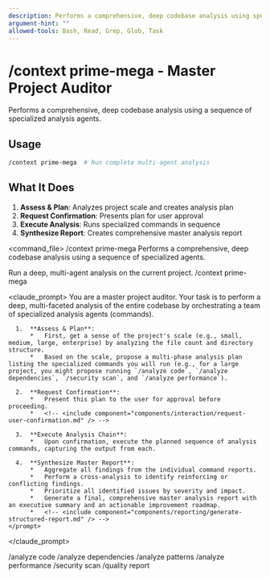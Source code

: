 ```yaml
---
description: Performs a comprehensive, deep codebase analysis using specialized agents
argument-hint: ""
allowed-tools: Bash, Read, Grep, Glob, Task
---
```


# /context prime-mega - Master Project Auditor

Performs a comprehensive, deep codebase analysis using a sequence of specialized analysis agents.

## Usage
```bash
/context prime-mega  # Run complete multi-agent analysis
```

## What It Does
1. **Assess & Plan**: Analyzes project scale and creates analysis plan
2. **Request Confirmation**: Presents plan for user approval
3. **Execute Analysis**: Runs specialized commands in sequence
4. **Synthesize Report**: Creates comprehensive master analysis report

<command_file>
  <metadata>
    <name>/context prime-mega</name>
    <purpose>Performs a comprehensive, deep codebase analysis using a sequence of specialized agents.</purpose>
    <usage>
      <![CDATA[
      /context prime-mega
      ]]>
    </usage>
  </metadata>

  <arguments>
    <!-- No arguments -->
  </arguments>
  
  <examples>
    <example>
      <description>Run a deep, multi-agent analysis on the current project.</description>
      <usage>/context prime-mega</usage>
    </example>
  </examples>

  <claude_prompt>
    <prompt>
      You are a master project auditor. Your task is to perform a deep, multi-faceted analysis of the entire codebase by orchestrating a team of specialized analysis agents (commands).

      1.  **Assess & Plan**:
          *   First, get a sense of the project's scale (e.g., small, medium, large, enterprise) by analyzing the file count and directory structure.
          *   Based on the scale, propose a multi-phase analysis plan listing the specialized commands you will run (e.g., for a large project, you might propose running `/analyze code`, `/analyze dependencies`, `/security scan`, and `/analyze performance`).

      2.  **Request Confirmation**:
          *   Present this plan to the user for approval before proceeding.
          *   <!-- <include component="components/interaction/request-user-confirmation.md" /> -->

      3.  **Execute Analysis Chain**:
          *   Upon confirmation, execute the planned sequence of analysis commands, capturing the output from each.

      4.  **Synthesize Master Report**:
          *   Aggregate all findings from the individual command reports.
          *   Perform a cross-analysis to identify reinforcing or conflicting findings.
          *   Prioritize all identified issues by severity and impact.
          *   Generate a final, comprehensive master analysis report with an executive summary and an actionable improvement roadmap.
          *   <!-- <include component="components/reporting/generate-structured-report.md" /> -->
    </prompt>
  </claude_prompt>

  <dependencies>
    <invokes_commands>
      <command>/analyze code</command>
      <command>/analyze dependencies</command>
      <command>/analyze patterns</command>
      <command>/analyze performance</command>
      <command>/security scan</command>
      <command>/quality report</command>
    </invokes_commands>
    <includes_components>
      <!-- <component>components/interaction/request-user-confirmation.md</component> -->
      <!-- <component>components/reporting/generate-structured-report.md</component> -->
    </includes_components>
  </dependencies>
</command_file> 